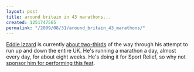 ```yaml
---
layout: post
title: around britain in 43 marathons...
created: 1251747565
permalink: "/2009/08/31/around_britain_43_marathons/"
---
```

[Eddie Izzard](http://twitter.com/eddieizzard) is currently [about two-thirds](http://twitter.com/eddieizzard/status/3634574366) of the way through his attempt to run up and down the entire UK. He's running a marathon a day, almost every day, for about eight weeks. He's doing it for Sport Relief, so why not [sponsor him for performing this feat](http://www.comicrelief.com/donate/eddie).
